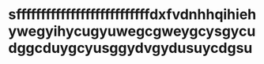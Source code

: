 # sfffffffffffffffffffffffffffdxfvdnhhqihiehywegyihycugyuwegcgweygcysgycudggcduygcyusggydvgydusuycdgsu